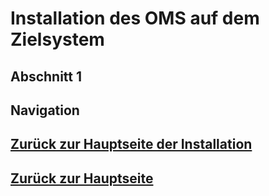 # Installation des OMS auf dem Zielsystem
## Abschnitt 1

## Navigation
## [Zurück zur Hauptseite der Installation](./installation_main.md)
## [Zurück zur Hauptseite](../README.md)